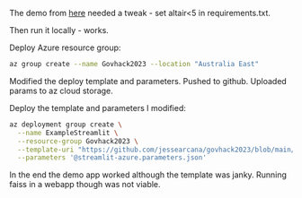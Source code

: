 The demo from [here](https://github.com/benalexkeen/streamlit-azure-app-services) needed a tweak - set altair\<5 in requirements.txt.

Then run it locally - works.

Deploy Azure resource group:
```bash
az group create --name Govhack2023 --location "Australia East"
```
Modified the deploy template and parameters. Pushed to github. Uploaded params to az cloud storage.

Deploy the template and parameters I modified:
```bash
az deployment group create \
  --name ExampleStreamlit \
  --resource-group Govhack2023 \
  --template-uri "https://github.com/jessearcana/govhack2023/blob/main/streamlit-azure-app-services/azuredeploy.json" \
  --parameters '@streamlit-azure.parameters.json'
```

In the end the demo app worked although the template was janky. Running faiss in a webapp though was not viable.